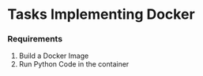 # Tasks Implementing Docker

### Requirements

1. Build a Docker Image
2. Run Python Code in the container 
